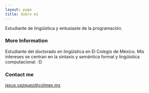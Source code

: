 ```yaml
---
layout: page
title: Sobre mí
---
```


Estudiante de lingüística y entusiaste de la programación.

### More Information

Estudiante del doctorado en lingüística en El Colegio de México. Mis intereses se centran en la sintaxis y semántica formal y lingüística computacional. :D

### Contact me

[jesus.vazquez@colmex.mx](jesus.vazquez@colmex.mx)
